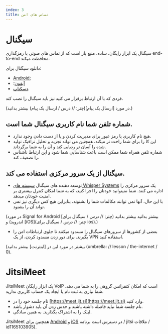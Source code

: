 ```yaml
---
index: 3
title: تماس های امن
---
```

# سیگنال

سیگنال یک ابزار رایگان، ساده، منبع باز است که از تماس های صوتی با رمزگذاری  end-to-end محافظت میکند.

دانلود سیگنال برای:

*   [Android](https://play.google.com/store/apps/details?id=org.thoughtcrime.securesms); 
*   [آیفون](https://itunes.apple.com/ie/app/signal-private-messenger/id874139669)؛
*   [دسکتاپ](https://signal.org/download/).

فردی که با آن ارتباط برقرار می کنید نیز باید سیگنال را نصب کند.

(در مورد [ارسال یک پیام](چتر: // درس / ارسال یک پیام) بیشتر بدانید.)

## شماره تلفن شما نام کاربری سیگنال شما است.

*   هیچ نام کاربری یا رمز عبور برای مدیریت کردن و یا از دست دادن وجود ندارد.
*   این کا را برای شما راحت تر میکند، همچنین می تواند تجزیه و تحلیل ترافیک تولید شده را آسان تر ردیابی کند و  آن را به شما برگرداند.
*   شماره تلفن همراه شما ممکن است باعث شناسایی شما شود و این ارتباط ناشناس را تضعیف کند.

## سیگنال از یک سرور مرکزی استفاده می کند.

*   توسعه دهنده های سیگنال [سیستم های Whisper Systems](https://signal.org/about/) یک سرور مرکزی را اداره می کنند. شما نمیتوانید خودتان را اجرا کنید، که به شما امکان کنترل بیشتری بر امنیت خودتان میدهد.
*   با این حال، آنها نمی توانند مکالمات شما را بشنوند، بنابراین هیچ کس دیگری نیز نمی تواند آن را بشنود.

(در مورد Signal for Android [بیشتر بدانید بیشتر بدانید (چتر: // درس / سیگنال برای اندروید) و [iOS](چتر: // درس / سیگنال برای ios).)

* بعضی از کشورها از سرورهای سیگنال را مسدود میکنند تا جلوی ارتباطات امن را بگیرند. برای دور زدن مسدود کردن، از یک VPN استفاده کنید.

(بیشتر در مورد این در [اینترنت] بیشتر بدانید (umbrella: // lesson / the-internet / 0).

# JitsiMeet

JitsiMeet یک ابزار رایگان VoIP است که امکان کنفرانس گروهی را به شما می دهد. شما نیازی به ثبت نام یا ایجاد یک حساب کاربری ندارید.

*   نام جلسه خود را در [https://meet.jit.si](https://meet.jit.si) وارد کنید.
*   نام جلسه شما نباید فاصله داشته باشند و حدس زدن آن باید دشوار باشد.
*   لینک را به اشتراک بگذارید. به همین سادگی.

JitsiMeet همچنین برای [Android](https://play.google.com/store/apps/details؟id=org.jitsi.meet) و [iOS](https://itunes.apple.com/us/) در دسترس است برنامه / jitsi ملاقات / id1165103905).